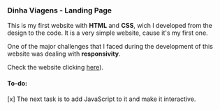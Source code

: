 ### Dinha Viagens - Landing Page

This is my first website with **HTML** and **CSS**, wich I developed from the design to the code.
It is a very simple website, cause it's my first one.

One of the major challenges that I faced during the development of this website was dealing with **responsivity**.

Check the website clicking [here](https://dinhaviagens.com.br/)).

#### To-do:
[x] The next task is to add JavaScript to it and make it interactive.
